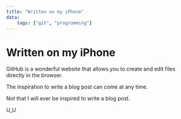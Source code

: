 ```yaml
---
title: "Written on my iPhone"
data:
    tags: ["git", "programming"]
---
```


# Written on my iPhone

GitHub is a wonderful website that allows you to create and edit files directly in the browser.

The inspiration to write a blog post can come at any time.

Not that I will ever be inspired to write a blog post.

U_U
